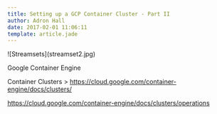 ```yaml
---
title: Setting up a GCP Container Cluster - Part II
author: Adron Hall
date: 2017-02-01 11:06:11
template: article.jade
---
```

<span class="more"></span>

<div class="image float-right">
    ![Streamsets](streamset2.jpg)
</div>


Google Container Engine

Container Clusters > https://cloud.google.com/container-engine/docs/clusters/

https://cloud.google.com/container-engine/docs/clusters/operations
